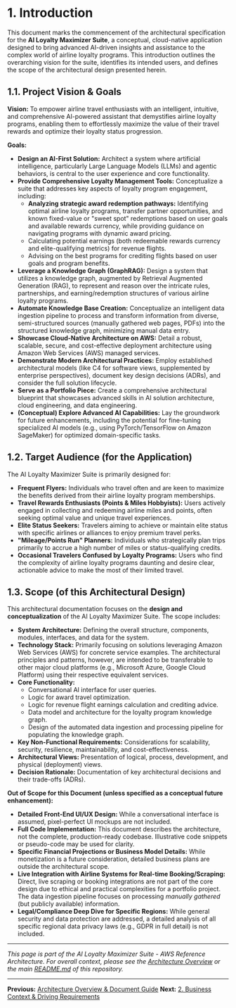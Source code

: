 # 1. Introduction

This document marks the commencement of the architectural specification for the **AI Loyalty Maximizer Suite**, a conceptual, cloud-native application designed to bring advanced AI-driven insights and assistance to the complex world of airline loyalty programs. This introduction outlines the overarching vision for the suite, identifies its intended users, and defines the scope of the architectural design presented herein.

## 1.1. Project Vision & Goals

**Vision:**
To empower airline travel enthusiasts with an intelligent, intuitive, and comprehensive AI-powered assistant that demystifies airline loyalty programs, enabling them to effortlessly maximize the value of their travel rewards and optimize their loyalty status progression.

**Goals:**

* **Design an AI-First Solution:** Architect a system where artificial intelligence, particularly Large Language Models (LLMs) and agentic behaviors, is central to the user experience and core functionality.
* **Provide Comprehensive Loyalty Management Tools:** Conceptualize a suite that addresses key aspects of loyalty program engagement, including:
  * **Analyzing strategic award redemption pathways:** Identifying optimal airline loyalty programs, transfer partner opportunities, and known fixed-value or "sweet spot" redemptions based on user goals and available rewards currency, while providing guidance on navigating programs with dynamic award pricing.
  * Calculating potential earnings (both redeemable rewards currency and elite-qualifying metrics) for revenue flights.
  * Advising on the best programs for crediting flights based on user goals and program benefits.
* **Leverage a Knowledge Graph (GraphRAG):** Design a system that utilizes a knowledge graph, augmented by Retrieval Augmented Generation (RAG), to represent and reason over the intricate rules, partnerships, and earning/redemption structures of various airline loyalty programs.
* **Automate Knowledge Base Creation:** Conceptualize an intelligent data ingestion pipeline to process and transform information from diverse, semi-structured sources (manually gathered web pages, PDFs) into the structured knowledge graph, minimizing manual data entry.
* **Showcase Cloud-Native Architecture on AWS:** Detail a robust, scalable, secure, and cost-effective deployment architecture using Amazon Web Services (AWS) managed services.
* **Demonstrate Modern Architectural Practices:** Employ established architectural models (like C4 for software views, supplemented by enterprise perspectives), document key design decisions (ADRs), and consider the full solution lifecycle.
* **Serve as a Portfolio Piece:** Create a comprehensive architectural blueprint that showcases advanced skills in AI solution architecture, cloud engineering, and data engineering.
* **(Conceptual) Explore Advanced AI Capabilities:** Lay the groundwork for future enhancements, including the potential for fine-tuning specialized AI models (e.g., using PyTorch/TensorFlow on Amazon SageMaker) for optimized domain-specific tasks.

## 1.2. Target Audience (for the Application)

The AI Loyalty Maximizer Suite is primarily designed for:

* **Frequent Flyers:** Individuals who travel often and are keen to maximize the benefits derived from their airline loyalty program memberships.
* **Travel Rewards Enthusiasts (Points & Miles Hobbyists):** Users actively engaged in collecting and redeeming airline miles and points, often seeking optimal value and unique travel experiences.
* **Elite Status Seekers:** Travelers aiming to achieve or maintain elite status with specific airlines or alliances to enjoy premium travel perks.
* **"Mileage/Points Run" Planners:** Individuals who strategically plan trips primarily to accrue a high number of miles or status-qualifying credits.
* **Occasional Travelers Confused by Loyalty Programs:** Users who find the complexity of airline loyalty programs daunting and desire clear, actionable advice to make the most of their limited travel.

## 1.3. Scope (of this Architectural Design)

This architectural documentation focuses on the **design and conceptualization** of the AI Loyalty Maximizer Suite. The scope includes:

* **System Architecture:** Defining the overall structure, components, modules, interfaces, and data for the system.
* **Technology Stack:** Primarily focusing on solutions leveraging Amazon Web Services (AWS) for concrete service examples. The architectural principles and patterns, however, are intended to be transferable to other major cloud platforms (e.g., Microsoft Azure, Google Cloud Platform) using their respective equivalent services.
* **Core Functionality:**
    * Conversational AI interface for user queries.
    * Logic for award travel optimization.
    * Logic for revenue flight earnings calculation and crediting advice.
    * Data model and architecture for the loyalty program knowledge graph.
    * Design of the automated data ingestion and processing pipeline for populating the knowledge graph.
* **Key Non-Functional Requirements:** Considerations for scalability, security, resilience, maintainability, and cost-effectiveness.
* **Architectural Views:** Presentation of logical, process, development, and physical (deployment) views.
* **Decision Rationale:** Documentation of key architectural decisions and their trade-offs (ADRs).

**Out of Scope for this Document (unless specified as a conceptual future enhancement):**

* **Detailed Front-End UI/UX Design:** While a conversational interface is assumed, pixel-perfect UI mockups are not included.
* **Full Code Implementation:** This document describes the architecture, not the complete, production-ready codebase. Illustrative code snippets or pseudo-code may be used for clarity.
* **Specific Financial Projections or Business Model Details:** While monetization is a future consideration, detailed business plans are outside the architectural scope.
* **Live Integration with Airline Systems for Real-time Booking/Scraping:** Direct, live scraping or booking integrations are not part of the core design due to ethical and practical complexities for a portfolio project. The data ingestion pipeline focuses on processing *manually gathered* (but publicly available) information.
* **Legal/Compliance Deep Dive for Specific Regions:** While general security and data protection are addressed, a detailed analysis of all specific regional data privacy laws (e.g., GDPR in full detail) is not included.

---
*This page is part of the AI Loyalty Maximizer Suite - AWS Reference Architecture. For overall context, please see the [Architecture Overview](./00_ARCHITECTURE_OVERVIEW.md) or the main [README.md](../../README.md) of this repository.*

---
**Previous:** [Architecture Overview & Document Guide](./00_ARCHITECTURE_OVERVIEW.md)
**Next:** [2. Business Context & Driving Requirements](./02_BUSINESS_CONTEXT_AND_REQUIREMENTS.md)